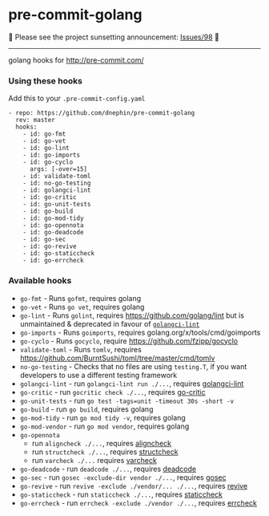 pre-commit-golang
=================

:rotating_light: Please see the project sunsetting announcement:
[Issues/98](https://github.com/dnephin/pre-commit-golang/issues/98)
:rotating_light:

----

golang hooks for http://pre-commit.com/

### Using these hooks

Add this to your `.pre-commit-config.yaml`

    - repo: https://github.com/dnephin/pre-commit-golang
      rev: master
      hooks:
        - id: go-fmt
        - id: go-vet
        - id: go-lint
        - id: go-imports
        - id: go-cyclo
          args: [-over=15]
        - id: validate-toml
        - id: no-go-testing
        - id: golangci-lint
        - id: go-critic
        - id: go-unit-tests
        - id: go-build
        - id: go-mod-tidy
        - id: go-opennota
        - id: go-deadcode
        - id: go-sec
        - id: go-revive
        - id: go-staticcheck
        - id: go-errcheck

### Available hooks

- `go-fmt` - Runs `gofmt`, requires golang
- `go-vet` - Runs `go vet`, requires golang
- `go-lint` - Runs `golint`, requires https://github.com/golang/lint but is unmaintained & deprecated in favour of [`golangci-lint`](https://github.com/golangci/golangci-lint)
- `go-imports` - Runs `goimports`, requires golang.org/x/tools/cmd/goimports
- `go-cyclo` - Runs `gocyclo`, require https://github.com/fzipp/gocyclo
- `validate-toml` - Runs `tomlv`, requires https://github.com/BurntSushi/toml/tree/master/cmd/tomlv
- `no-go-testing` - Checks that no files are using `testing.T`, if you want developers to use a different testing framework
- `golangci-lint` - run `golangci-lint run ./...`, requires [golangci-lint](https://github.com/golangci/golangci-lint)
- `go-critic` - run `gocritic check ./...`, requires [go-critic](https://github.com/go-critic/go-critic)
- `go-unit-tests` - run `go test -tags=unit -timeout 30s -short -v`
- `go-build` - run `go build`, requires golang
- `go-mod-tidy` - run `go mod tidy -v`, requires golang
- `go-mod-vendor` - run `go mod vendor`, requires golang
- `go-opennota` 
  - run `aligncheck ./...`, requires [aligncheck](https://gitlab.com/opennota/check/cmd/aligncheck) 
  - run `structcheck ./...`, requires [structcheck](https://gitlab.com/opennota/check/cmd/structcheck)
  - run `varcheck ./...` requires [varcheck](https://gitlab.com/opennota/check/cmd/varcheck)
- `go-deadcode` - run `deadcode ./...`, requires [deadcode](https://github.com/tsenart/deadcode)
- `go-sec` - run `gosec -exclude-dir vendor ./...`, requires [gosec](https://github.com/securego/gosec/v2/cmd/gosec)
- `go-revive` - run `revive -exclude ./vendor/... ./...`, requires [revive](https://github.com/mgechev/revive)
- `go-staticcheck` - run `staticcheck ./...`, requires [staticcheck](https://honnef.co/go/tools/cmd/staticcheck)
- `go-errcheck` - run `errcheck -exclude ./vendor ./...`, requires [errcheck](https://github.com/kisielk/errcheck)
